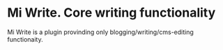 # Mi Write. Core writing functionality

Mi Write is a plugin provinding only blogging/writing/cms-editing functionaity.
